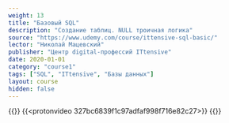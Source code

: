 ```yaml
---
weight: 13
title: "Базовый SQL"
description: "Создание таблиц. NULL троичная логика"
source: "https://www.udemy.com/course/ittensive-sql-basic/"
lector: "Николай Мацевский"
publisher: "Центр digital-профессий ITtensive"
date: 2020-01-01
category: "course1"
tags: ["SQL", "ITtensive", "Базы данных"]
layout: course
hidden: false
---
```

{{<players>}}
    {{<protonvideo 327bc6839f1c97adfaf998f716e82c27>}}
{{</players>}}
